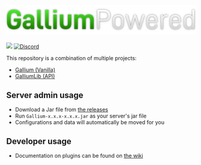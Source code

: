[![Gallium Logo](./.github/assets/GalliumPowered-Small.png)](https://galliumpowered.org)
--------------------------------------------------------------------------------------------
[![](https://github.com/GalliumPowered/Gallium/workflows/Java%20CI%20with%20Gradle/badge.svg)](https://github.com/GalliumPowered/Gallium/actions)
[![Discord](https://img.shields.io/discord/850534433274462220.svg?label=&logo=discord&logoColor=ffffff&color=7389D8&labelColor=6A7EC2)](https://discord.gg/nMGg42rnt3)

This repository is a combination of multiple projects:
* [Gallium (Vanilla)](server/)
* [GalliumLib (API)](lib/)

## Server admin usage
* Download a Jar file from [the releases](https://github.com/GalliumPowered/Gallium/releases/)
* Run `Gallium-x.x.x-x.x.x.jar` as your server's jar file
* Configurations and data will automatically be moved for you

## Developer usage
* Documentation on plugins can be found on [the wiki](https://wiki.galliumpowered.org)
